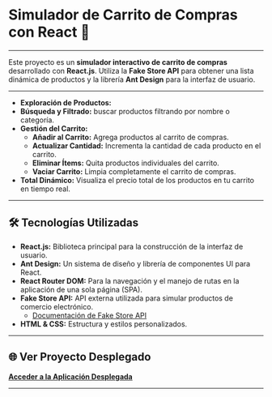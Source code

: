 # Simulador de Carrito de Compras con React 🛒

---

Este proyecto es un **simulador interactivo de carrito de compras** desarrollado con **React.js**. Utiliza la **Fake Store API** para obtener una lista dinámica de productos y la librería **Ant Design** para la interfaz de usuario.

---


* **Exploración de Productos:**
* **Búsqueda y Filtrado:** buscar productos filtrando por nombre o categoría.
* **Gestión del Carrito:**
    * **Añadir al Carrito:** Agrega productos al carrito de compras.
    * **Actualizar Cantidad:** Incrementa la cantidad de cada producto en el carrito.
    * **Eliminar Ítems:** Quita productos individuales del carrito.
    * **Vaciar Carrito:** Limpia completamente el carrito de compras.
* **Total Dinámico:** Visualiza el precio total de los productos en tu carrito en tiempo real.

---

## 🛠️ Tecnologías Utilizadas

* **React.js:** Biblioteca principal para la construcción de la interfaz de usuario.
* **Ant Design:** Un sistema de diseño y librería de componentes UI para React.
* **React Router DOM:** Para la navegación y el manejo de rutas en la aplicación de una sola página (SPA).
* **Fake Store API:** API externa utilizada para simular productos de comercio electrónico.
    * [Documentación de Fake Store API](https://fakestoreapi.com/docs)
* **HTML & CSS:** Estructura y estilos personalizados.

---



## 🌐 Ver Proyecto Desplegado


[**Acceder a la Aplicación Desplegada**](https://claramino1.github.io/Carrito-Simulador-React/)

---
